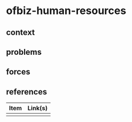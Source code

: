 # ofbiz-human-resources

## context  

## problems

## forces   

## references

| Item | Link(s) |
| :--- | ------- |
|      |         |
